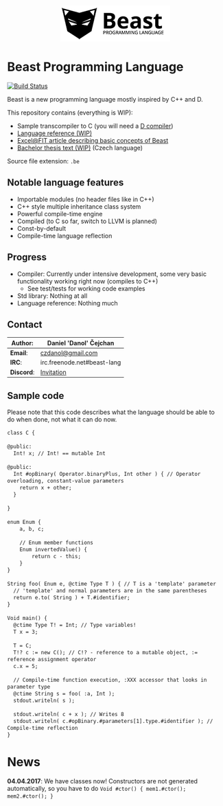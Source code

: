 
<p align="center">
	<img src="./doc/logo_256w.png">
</p>

# Beast Programming Language

[![Build Status](https://travis-ci.org/beast-lang/beast-dragon.svg?branch=master)](https://travis-ci.org/beast-lang/compiler)

Beast is a new programming language mostly inspired by C++ and D.

This repository contains (everything is WIP):

* Sample transcompiler to C (you will need a [D compiler](http://dlang.org/))
* [Language reference (WIP)](https://github.com/beast-lang/beast-dragon/blob/master/doc/reference/main.pdf)
* [Excel@FIT article describing basic concepts of Beast](https://github.com/beast-lang/beast-dragon/blob/master/doc/excel_article/2017-ExcelFIT-Beast.pdf)
* [Bachelor thesis text (WIP)](https://github.com/beast-lang/beast-dragon/blob/master/doc/bachelor_thesis_CZ/projekt.pdf) (Czech language)

Source file extension: `.be`

## Notable language features

* Importable modules (no header files like in C++)
* C++ style multiple inheritance class system
* Powerful compile-time engine
* Compiled (to C so far, switch to LLVM is planned)
* Const-by-default
* Compile-time language reflection

## Progress

* Compiler: Currently under intensive development, some very basic functionality working right now (compiles to C++)
	* See test/tests for working code examples
* Std library: Nothing at all
* Language reference: Nothing much

## Contact

| **Author**: | Daniel 'Danol' Čejchan |
| --- | --- |
| **Email**: | czdanol@gmail.com |
| **IRC**: | irc.freenode.net#beast-lang |
| **Discord**: | [Invitation](https://discord.gg/FMCQQdT) |

## Sample code

Please note that this code describes what the language should be able to do when done, not what it can do now.

```beast
class C {

@public:
  Int! x; // Int! == mutable Int

@public:
  Int #opBinary( Operator.binaryPlus, Int other ) { // Operator overloading, constant-value parameters
    return x + other;
  }

}

enum Enum {
	a, b, c;
	
	// Enum member functions
	Enum invertedValue() {
		return c - this;	
	}
}

String foo( Enum e, @ctime Type T ) { // T is a 'template' parameter
  // 'template' and normal parameters are in the same parentheses
  return e.to( String ) + T.#identifier; 
}

Void main() {
  @ctime Type T! = Int; // Type variables!
  T x = 3;

  T = C;
  T!? c := new C(); // C!? - reference to a mutable object, := reference assignment operator
  c.x = 5;

  // Compile-time function execution, :XXX accessor that looks in parameter type
  @ctime String s = foo( :a, Int );
  stdout.writeln( s );

  stdout.writeln( c + x ); // Writes 8
  stdout.writeln( c.#opBinary.#parameters[1].type.#identifier ); // Compile-time reflection
}
```

# News
__04.04.2017__: We have classes now! Constructors are not generated automatically, so you have to do ```Void #ctor() { mem1.#ctor(); mem2.#ctor(); }```